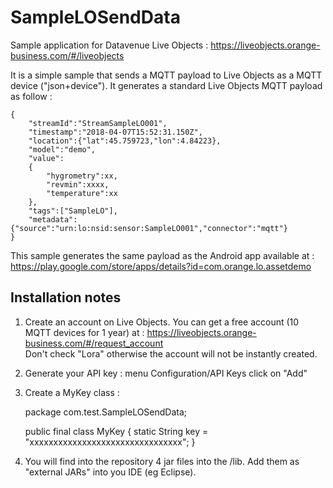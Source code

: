 # SampleLOSendData

Sample application for Datavenue Live Objects : https://liveobjects.orange-business.com/#/liveobjects

It is a simple sample that sends a MQTT payload to Live Objects as a MQTT device ("json+device").
It generates a standard Live Objects MQTT payload as follow :<br>
 
	{
		"streamId":"StreamSampleLO001",
		"timestamp":"2018-04-07T15:52:31.150Z",
		"location":{"lat":45.759723,"lon":4.84223},
		"model":"demo",
		"value":
		{
			"hygrometry":xx,
			"revmin":xxxx,
			"temperature":xx
		},
		"tags":["SampleLO"],
		"metadata":{"source":"urn:lo:nsid:sensor:SampleLO001","connector":"mqtt"}
	}

This sample generates the same payload as the Android app available at : https://play.google.com/store/apps/details?id=com.orange.lo.assetdemo <br>


<h2> Installation notes </h2>

1) Create an account on Live Objects. You can get a free account (10 MQTT devices for 1 year) at : https://liveobjects.orange-business.com/#/request_account <br>
Don't check "Lora" otherwise the account will not be instantly created.

2) Generate your API key : menu Configuration/API Keys click on "Add"

3) Create a MyKey class : 

	package com.test.SampleLOSendData; 
	
	public final class MyKey { 
		static String key = "xxxxxxxxxxxxxxxxxxxxxxxxxxxxxxxx"; 
	}

4) You will find into the repository 4 jar files into the /lib. Add them as "external JARs" into you IDE (eg Eclipse).
